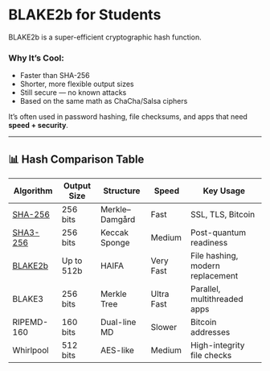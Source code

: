# BLAKE2b for Students

BLAKE2b is a super-efficient cryptographic hash function.

### Why It’s Cool:

- Faster than SHA-256
- Shorter, more flexible output sizes
- Still secure — no known attacks
- Based on the same math as ChaCha/Salsa ciphers

It’s often used in password hashing, file checksums, and apps that need **speed + security**.

---

## 📊 Hash Comparison Table

| Algorithm    | Output Size | Structure        | Speed     | Key Usage                          |
|--------------|-------------|------------------|-----------|------------------------------------|
| [SHA-256](/algo/sha256)      | 256 bits    | Merkle–Damgård   | Fast      | SSL, TLS, Bitcoin                  |
| [SHA3-256](/algo/sha3-256)     | 256 bits    | Keccak Sponge    | Medium    | Post-quantum readiness             |
| [BLAKE2b](/algo/blake2b)      | Up to 512b  | HAIFA            | Very Fast | File hashing, modern replacement   |
| BLAKE3       | 256 bits    | Merkle Tree      | Ultra Fast| Parallel, multithreaded apps       |
| RIPEMD-160   | 160 bits    | Dual-line MD     | Slower    | Bitcoin addresses                  |
| Whirlpool    | 512 bits    | AES-like         | Medium    | High-integrity file checks         |
